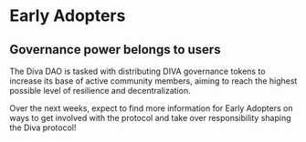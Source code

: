 # Early Adopters

## Governance power belongs to users

The Diva DAO is tasked with distributing DIVA governance tokens to increase its base of active community members, aiming to reach the highest possible level of resilience and decentralization.

Over the next weeks, expect to find more information for Early Adopters on ways to get involved with the protocol and take over responsibility shaping the Diva protocol!